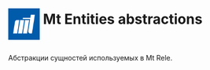 # <p><img src="iconMt.png" width="64px" height="64px" align="middle"/> Mt Entities abstractions</p>

Абстракции сущностей используемых в Мt Rele.